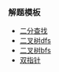 ### 解题模板  
- [二分查找](./binary-search.py)
- [二叉树dfs](./binary-tree-dfs.py)
- [二叉树bfs](./binary-tree-bfs.py)
- [双指针](./two-pointers.py)
